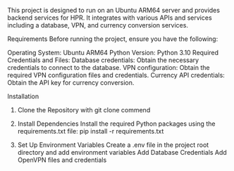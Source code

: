 
This project is designed to run on an Ubuntu ARM64 server and provides backend services for HPR. It integrates with various APIs and services including a database, VPN, and currency conversion services.

Requirements
Before running the project, ensure you have the following:

Operating System: Ubuntu ARM64
Python Version: Python 3.10
Required Credentials and Files:
Database credentials: Obtain the necessary credentials to connect to the database.
VPN configuration: Obtain the required VPN configuration files and credentials.
Currency API credentials: Obtain the API key for currency conversion.

Installation

1. Clone the Repository
with git clone commend

2. Install Dependencies
Install the required Python packages using the requirements.txt file:
pip install -r requirements.txt

3. Set Up Environment Variables
Create a .env file in the project root directory and add environment variables
Add Database Credentials
Add OpenVPN files and credentials
